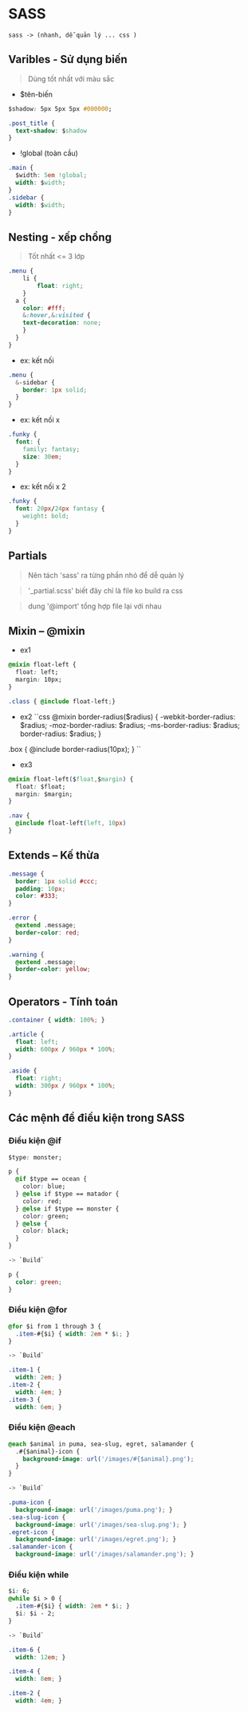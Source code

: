 # SASS
`sass -> (nhanh, dễ quản lý ... css )`

## Varibles - Sử dụng biến
> Dùng tốt nhất với màu sắc

 - $tên-biến
```css
$shadow: 5px 5px 5px #000000;

.post_title {
  text-shadow: $shadow
}
```

- !global (toàn cầu)
```css
.main {
  $width: 5em !global;
  width: $width;
}
.sidebar {
  width: $width;
}
```

## Nesting - xếp chồng
> Tốt nhất <= 3 lớp

```css
.menu {
 	li {
 		float: right;
 	}
  a {
    color: #fff;
    &:hover,&:visited {
    text-decoration: none;
    }
  }
}
```

- ex: kết nối
```css
.menu {
  &-sidebar {
    border: 1px solid;
  }
}
```

- ex: kết nối x
```css
.funky {
  font: {
    family: fantasy;
    size: 30em;
  }
}
```

- ex: kết nối x 2
```css
.funky {
  font: 20px/24px fantasy {
    weight: bold;
  }
}
```

## Partials
> Nên tách 'sass' ra từng phần nhỏ để dễ quản lý

> '_partial.scss' biết đây chỉ là file ko build ra css

> dung '@import' tổng hợp file lại với nhau

## Mixin – @mixin
- ex1
```css
@mixin float-left {
  float: left;
  margin: 10px;
}

.class { @include float-left;}
```

- ex2
``css
@mixin border-radius($radius) {
  -webkit-border-radius: $radius;
     -moz-border-radius: $radius;
      -ms-border-radius: $radius;
          border-radius: $radius;
}

.box { @include border-radius(10px); }
``

- ex3
```css
@mixin float-left($float,$margin) {
  float: $float;
  margin: $margin;
}

.nav {
  @include float-left(left, 10px)
}
```

## Extends – Kế thừa
```css
.message {
  border: 1px solid #ccc;
  padding: 10px;
  color: #333;
}

.error {
  @extend .message;
  border-color: red;
}

.warning {
  @extend .message;
  border-color: yellow;
}
```

## Operators - Tính toán
```css
.container { width: 100%; }

.article {
  float: left;
  width: 600px / 960px * 100%;
}

.aside {
  float: right;
  width: 300px / 960px * 100%;
}
```

## Các mệnh đề điều kiện trong SASS
### Điều kiện @if
```css
$type: monster;

p {
  @if $type == ocean {
    color: blue;
  } @else if $type == matador {
    color: red;
  } @else if $type == monster {
    color: green;
  } @else {
    color: black;
  }
}

-> `Build`

p {
  color: green; 
}
```

### Điều kiện @for
```css
@for $i from 1 through 3 {
  .item-#{$i} { width: 2em * $i; }
}

-> `Build`

.item-1 {
  width: 2em; }
.item-2 {
  width: 4em; }
.item-3 {
  width: 6em; }
```

### Điều kiện @each
```css
@each $animal in puma, sea-slug, egret, salamander {
  .#{$animal}-icon {
    background-image: url('/images/#{$animal}.png');
  }
}

-> `Build`

.puma-icon {
  background-image: url('/images/puma.png'); }
.sea-slug-icon {
  background-image: url('/images/sea-slug.png'); }
.egret-icon {
  background-image: url('/images/egret.png'); }
.salamander-icon {
  background-image: url('/images/salamander.png'); }
```

### Điều kiện while
```css
$i: 6;
@while $i > 0 {
  .item-#{$i} { width: 2em * $i; }
  $i: $i - 2;
}

-> `Build`

.item-6 {
  width: 12em; }

.item-4 {
  width: 8em; }

.item-2 {
  width: 4em; }
```


